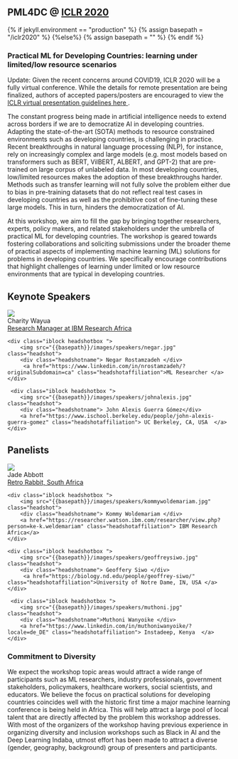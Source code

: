 ##  PML4DC @ <a target='_blank' href='https://iclr.cc/'> ICLR 2020</a>

{% if jekyll.environment  == "production" %}
        {% assign basepath = "/iclr2020" %}
        {%else%}
        {% assign basepath = "" %}
        {% endif %}

<!-- ## Practical ML for Developing Countries: learning under limited/low resource scenarios -->

### Practical ML for Developing Countries: learning under limited/low resource scenarios

<div class="update">
        Update: Given the recent concerns around COVID19, ICLR 2020 will be a fully virtual conference. While the details for remote presentation are being finalized, authors of accepted papers/posters are encouraged to view the <a href="https://iclr.cc/Conferences/2020/virtual"> ICLR virtual presentation guidelines here </a> .
</div> 

       
The constant progress being made in artificial intelligence needs to extend across borders if we are to democratize AI in developing countries. Adapting the state-of-the-art (SOTA) methods to resource constrained environments such as developing countries, is challenging in practice. Recent breakthroughs in natural language processing (NLP), for instance, rely on increasingly complex and large models (e.g. most models based on transformers such as BERT, VilBERT, ALBERT, and GPT-2) that are pre-trained on large corpus of unlabeled data. In most developing countries, low/limited resources makes the adoption of these breakthroughs harder. Methods such as transfer learning will not fully solve the problem either due to bias in pre-training datasets that do not reflect real test cases in developing countries as well as the prohibitive cost of fine-tuning these large models. This in turn, hinders the democratization of AI. 

At this workshop, we aim to fill the gap by bringing together researchers, experts, policy makers, and related stakeholders under the umbrella of practical ML for developing countries. The workshop is geared towards fostering collaborations and soliciting submissions under the broader theme of practical aspects of implementing machine learning (ML) solutions for problems in developing countries. We specifically encourage contributions that highlight 
challenges of learning under limited or low resource environments that are typical in developing countries.

## Keynote Speakers

<div>
    <div class="iblock headshotbox "> 
        <img src="{{basepath}}/images/speakers/charitywayua.jpg" class="headshot">
        <div class="headshotname"> Charity Wayua </div>
            <a href="https://www.linkedin.com/in/charity-wayua-70228b14/" class="headshotaffiliation"> Research Manager at IBM Research Africa</a>
    </div>
    
    <div class="iblock headshotbox "> 
        <img src="{{basepath}}/images/speakers/negar.jpg" class="headshot">
        <div class="headshotname"> Negar Rostamzadeh </div>
         <a href="https://www.linkedin.com/in/nrostamzadeh/?originalSubdomain=ca" class="headshotaffiliation">ML Researcher </a>
    </div>

     <div class="iblock headshotbox "> 
        <img src="{{basepath}}/images/speakers/johnalexis.jpg" class="headshot">
        <div class="headshotname"> John Alexis Guerra Gómez</div>
        <a href="https://www.ischool.berkeley.edu/people/john-alexis-guerra-gomez" class="headshotaffiliation"> UC Berkeley, CA, USA  </a> 
    </div> 
</div>


## Panelists

<div>
    <div class="iblock headshotbox "> 
        <img src="{{basepath}}/images/speakers/jadeabbott.jpg" class="headshot">
        <div class="headshotname"> Jade Abbott </div>
            <a href="https://retrorabbit.co.za/" class="headshotaffiliation"> Retro Rabbit, South Africa</a>
    </div>

    <div class="iblock headshotbox "> 
        <img src="{{basepath}}/images/speakers/kommywoldemariam.jpg" class="headshot">
        <div class="headshotname"> Kommy Woldemariam </div>
        <a href="https://researcher.watson.ibm.com/researcher/view.php?person=ke-k.weldemariam" class="headshotaffiliation"> IBM Research Africa</a> 
    </div>
    
    <div class="iblock headshotbox "> 
        <img src="{{basepath}}/images/speakers/geoffreysiwo.jpg" class="headshot">
        <div class="headshotname"> Geoffery Siwo </div>
         <a href="https://biology.nd.edu/people/geoffrey-siwo/" class="headshotaffiliation">University of Notre Dame, IN, USA </a>
    </div>

     <div class="iblock headshotbox "> 
        <img src="{{basepath}}/images/speakers/muthoni.jpg" class="headshot">
        <div class="headshotname">Muthoni Wanyoike </div>
        <a href="https://www.linkedin.com/in/muthoniwanyoike/?locale=de_DE" class="headshotaffiliation"> Instadeep, Kenya  </a> 
    </div> 
</div>

### Commitment to Diversity

We expect the workshop topic areas would attract a wide range of participants such as ML researchers, industry professionals, government stakeholders, policymakers, healthcare workers, social scientists, and educators. We believe the focus on practical solutions  for developing countries coincides well with the historic first time  a major machine learning conference is being held in Africa. This will help attract a large pool of local talent that are directly affected by the problem this workshop addresses. With most of the organizers of the workshop having previous experience in organizing diversity and inclusion workshops such as Black in AI and the Deep Learning Indaba, utmost effort has been  made to attract a diverse (gender, geography, background) group of presenters and participants.
